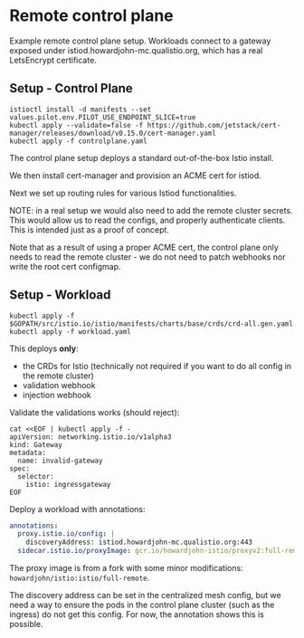 # Remote control plane

Example remote control plane setup. Workloads connect to a gateway exposed under istiod.howardjohn-mc.qualistio.org, which has a real LetsEncrypt certificate.

## Setup - Control Plane

```
istioctl install -d manifests --set values.pilot.env.PILOT_USE_ENDPOINT_SLICE=true
kubectl apply --validate=false -f https://github.com/jetstack/cert-manager/releases/download/v0.15.0/cert-manager.yaml
kubectl apply -f controlplane.yaml
```

The control plane setup deploys a standard out-of-the-box Istio install.

We then install cert-manager and provision an ACME cert for istiod.

Next we set up routing rules for various Istiod functionalities.

NOTE: in a real setup we would also need to add the remote cluster secrets. This would allow us to read the configs, and properly authenticate clients. This is intended just as a proof of concept.

Note that as a result of using a proper ACME cert, the control plane only needs to read the remote cluster - we do not need to patch webhooks nor write the root cert configmap.

## Setup - Workload

```
kubectl apply -f $GOPATH/src/istio.io/istio/manifests/charts/base/crds/crd-all.gen.yaml
kubectl apply -f workload.yaml
```

This deploys **only**:
* the CRDs for Istio (technically not required if you want to do all config in the remote cluster)
* validation webhook
* injection webhook


Validate the validations works (should reject):

```
cat <<EOF | kubectl apply -f -
apiVersion: networking.istio.io/v1alpha3
kind: Gateway
metadata:
  name: invalid-gateway
spec:
  selector:
    istio: ingressgateway
EOF
```

Deploy a workload with annotations:

```yaml
annotations:
  proxy.istio.io/config: |
    discoveryAddress: istiod.howardjohn-mc.qualistio.org:443
  sidecar.istio.io/proxyImage: gcr.io/howardjohn-istio/proxyv2:full-remote
```

The proxy image is from a fork with some minor modifications: `howardjohn/istio:istio/full-remote`.

The discovery address can be set in the centralized mesh config, but we need a way to ensure the pods in the control plane cluster (such as the ingress) do not get this config. For now, the annotation shows this is possible.
